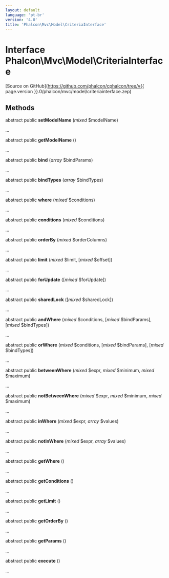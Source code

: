 ```yaml
---
layout: default
language: 'pt-br'
version: '4.0'
title: 'Phalcon\Mvc\Model\CriteriaInterface'
---
```

# Interface **Phalcon\Mvc\Model\CriteriaInterface**

[Source on GitHub](https://github.com/phalcon/cphalcon/tree/v{{ page.version }}.0/phalcon/mvc/model/criteriainterface.zep)

## Methods

abstract public **setModelName** (*mixed* $modelName)

...

abstract public **getModelName** ()

...

abstract public **bind** (*array* $bindParams)

...

abstract public **bindTypes** (*array* $bindTypes)

...

abstract public **where** (*mixed* $conditions)

...

abstract public **conditions** (*mixed* $conditions)

...

abstract public **orderBy** (*mixed* $orderColumns)

...

abstract public **limit** (*mixed* $limit, [*mixed* $offset])

...

abstract public **forUpdate** ([*mixed* $forUpdate])

...

abstract public **sharedLock** ([*mixed* $sharedLock])

...

abstract public **andWhere** (*mixed* $conditions, [*mixed* $bindParams], [*mixed* $bindTypes])

...

abstract public **orWhere** (*mixed* $conditions, [*mixed* $bindParams], [*mixed* $bindTypes])

...

abstract public **betweenWhere** (*mixed* $expr, *mixed* $minimum, *mixed* $maximum)

...

abstract public **notBetweenWhere** (*mixed* $expr, *mixed* $minimum, *mixed* $maximum)

...

abstract public **inWhere** (*mixed* $expr, *array* $values)

...

abstract public **notInWhere** (*mixed* $expr, *array* $values)

...

abstract public **getWhere** ()

...

abstract public **getConditions** ()

...

abstract public **getLimit** ()

...

abstract public **getOrderBy** ()

...

abstract public **getParams** ()

...

abstract public **execute** ()

...